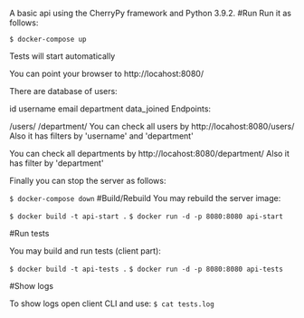 A basic api using the CherryPy framework and Python 3.9.2.
#Run
Run it as follows:

``` $ docker-compose up ```

Tests will start automatically

You can point your browser to http://locahost:8080/

There are database of users:

id
username
email
department
data_joined
Endpoints:

/users/
/department/
You can check all users by http://locahost:8080/users/ Also it has filters by 'username' and 'department'

You can check all departments by http://locahost:8080/department/ Also it has filter by 'department'

Finally you can stop the server as follows:

``` $ docker-compose down ```
#Build/Rebuild
You may rebuild the server image:


```$ docker build -t api-start .```
```$ docker run -d -p 8080:8080 api-start```

#Run tests

You may build and run tests (client part):


```$ docker build -t api-tests .```
```$ docker run -d -p 8080:8080 api-tests```

#Show logs

To show logs open client CLI and use:
```$ cat tests.log```
